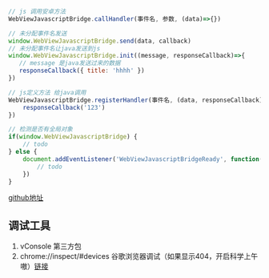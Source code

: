 ```js
// js 调用安卓方法
WebViewJavascriptBridge.callHandler(事件名, 参数, (data)=>{})

// 未分配事件名发送
window.WebViewJavascriptBridge.send(data, callback)
// 未分配事件名让java发送到js
window.WebViewJavascriptBridge.init((message, responseCallback)=>{
   // message 是java发送过来的数据
   responseCallback({ title: 'hhhh' })                                 
})

// js定义方法 给java调用
WebViewJavascriptBridge.registerHandler(事件名, (data, responseCallback)=>{
	responseCallback('123')                                        
})

// 检测是否有全局对象
if(window.WebViewJavascriptBridge) {
    // todo
} else {
    document.addEventListener('WebViewJavascriptBridgeReady', function(){
        // todo
    })
}
```

[github地址](https://github.com/lzyzsd/JsBridge)

## 调试工具

1. vConsole 第三方包
2. chrome://inspect/#devices 谷歌浏览器调试（如果显示404，开启科学上午嗷）[链接](https://www.jianshu.com/p/c778fa62fdc2)